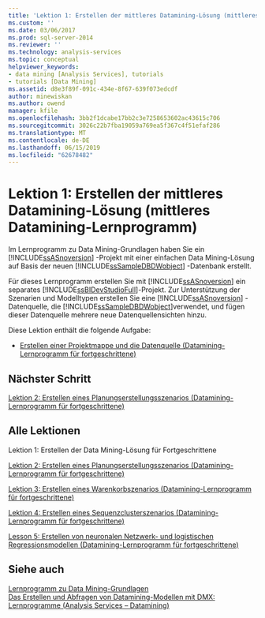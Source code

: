 ```yaml
---
title: 'Lektion 1: Erstellen der mittleres Datamining-Lösung (mittleres Datamining Tutorial) | Microsoft-Dokumentation'
ms.custom: ''
ms.date: 03/06/2017
ms.prod: sql-server-2014
ms.reviewer: ''
ms.technology: analysis-services
ms.topic: conceptual
helpviewer_keywords:
- data mining [Analysis Services], tutorials
- tutorials [Data Mining]
ms.assetid: d8e3f89f-091c-434e-8f67-639f073edcdf
author: minewiskan
ms.author: owend
manager: kfile
ms.openlocfilehash: 3bb2f1dcabe17bb2c3e7258653602ac43615c706
ms.sourcegitcommit: 3026c22b7fba19059a769ea5f367c4f51efaf286
ms.translationtype: MT
ms.contentlocale: de-DE
ms.lasthandoff: 06/15/2019
ms.locfileid: "62678482"
---
```

# <a name="lesson-1-creating-the-intermediate-data-mining-solution-intermediate-data-mining-tutorial"></a>Lektion 1: Erstellen der mittleres Datamining-Lösung (mittleres Datamining-Lernprogramm)
  Im Lernprogramm zu Data Mining-Grundlagen haben Sie ein [!INCLUDE[ssASnoversion](../includes/ssasnoversion-md.md)] -Projekt mit einer einfachen Data Mining-Lösung auf Basis der neuen [!INCLUDE[ssSampleDBDWobject](../includes/sssampledbdwobject-md.md)] -Datenbank erstellt.  
  
 Für dieses Lernprogramm erstellen Sie mit [!INCLUDE[ssASnoversion](../includes/ssasnoversion-md.md)] ein separates [!INCLUDE[ssBIDevStudioFull](../includes/ssbidevstudiofull-md.md)]-Projekt. Zur Unterstützung der Szenarien und Modelltypen erstellen Sie eine [!INCLUDE[ssASnoversion](../includes/ssasnoversion-md.md)] -Datenquelle, die [!INCLUDE[ssSampleDBDWobject](../includes/sssampledbdwobject-md.md)]verwendet, und fügen dieser Datenquelle mehrere neue Datenquellensichten hinzu.  
  
 Diese Lektion enthält die folgende Aufgabe:  
  
-   [Erstellen einer Projektmappe und die Datenquelle &#40;Datamining-Lernprogramm für fortgeschrittene&#41;](../../2014/tutorials/creating-a-solution-and-data-source-intermediate-data-mining-tutorial.md)  
  
## <a name="next-step"></a>Nächster Schritt  
 [Lektion 2: Erstellen eines Planungserstellungsszenarios &#40;Datamining-Lernprogramm für fortgeschrittene&#41;](../../2014/tutorials/lesson-2-building-a-forecasting-scenario-intermediate-data-mining-tutorial.md)  
  
## <a name="all-lessons"></a>Alle Lektionen  
 Lektion 1: Erstellen der Data Mining-Lösung für Fortgeschrittene  
  
 [Lektion 2: Erstellen eines Planungserstellungsszenarios &#40;Datamining-Lernprogramm für fortgeschrittene&#41;](../../2014/tutorials/lesson-2-building-a-forecasting-scenario-intermediate-data-mining-tutorial.md)  
  
 [Lektion 3: Erstellen eines Warenkorbszenarios &#40;Datamining-Lernprogramm für fortgeschrittene&#41;](../../2014/tutorials/lesson-3-building-a-market-basket-scenario-intermediate-data-mining-tutorial.md)  
  
 [Lektion 4: Erstellen eines Sequenzclusterszenarios &#40;Datamining-Lernprogramm für fortgeschrittene&#41;](../../2014/tutorials/lesson-4-build-sequence-clustering-scenario-intermediate-data-mining.md)  
  
 [Lesson 5: Erstellen von neuronalen Netzwerk- und logistischen Regressionsmodellen &#40;Datamining-Lernprogramm für fortgeschrittene&#41;](../../2014/tutorials/lesson-5-build-models-intermediate-data-mining-tutorial.md)  
  
## <a name="see-also"></a>Siehe auch  
 [Lernprogramm zu Data Mining-Grundlagen](../../2014/tutorials/basic-data-mining-tutorial.md)   
 [Das Erstellen und Abfragen von Datamining-Modellen mit DMX: Lernprogramme &#40;Analysis Services – Datamining&#41;](../../2014/tutorials/create-query-data-mining-models-dmx-tutorials.md)  
  
  
